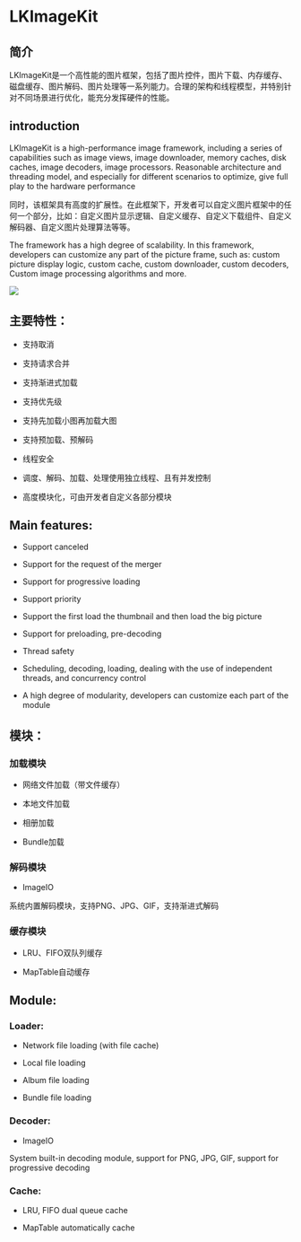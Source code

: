 # LKImageKit
## 简介
LKImageKit是一个高性能的图片框架，包括了图片控件，图片下载、内存缓存、磁盘缓存、图片解码、图片处理等一系列能力。合理的架构和线程模型，并特别针对不同场景进行优化，能充分发挥硬件的性能。

## introduction
LKImageKit is a high-performance image framework, including a series of capabilities such as image views, image downloader, memory caches, disk caches, image decoders, image processors. Reasonable architecture and threading model, and especially for different scenarios to optimize, give full play to the hardware performance

同时，该框架具有高度的扩展性。在此框架下，开发者可以自定义图片框架中的任何一个部分，比如：自定义图片显示逻辑、自定义缓存、自定义下载组件、自定义解码器、自定义图片处理算法等等。

The framework has a high degree of scalability. In this framework, developers can customize any part of the picture frame, such as: custom picture display logic, custom cache, custom downloader, custom decoders, Custom image processing algorithms and more.

![](https://github.com/Tencent/LKImageKit/blob/master/FastImageLoad.gif) 

## 主要特性：

-	支持取消

-	支持请求合并

-	支持渐进式加载

-	支持优先级

-	支持先加载小图再加载大图

-	支持预加载、预解码

-	线程安全

-	调度、解码、加载、处理使用独立线程、且有并发控制

-	高度模块化，可由开发者自定义各部分模块

## 	Main features:

-	Support canceled

-	Support for the request of the merger

-	Support for progressive loading

-	Support priority

-	Support the first load the thumbnail and then load the big picture

-	Support for preloading, pre-decoding

-	Thread safety

-	Scheduling, decoding, loading, dealing with the use of independent threads, and concurrency control

-	A high degree of modularity, developers can customize each part of the module

## 模块：

### 加载模块

-	网络文件加载（带文件缓存）

-	本地文件加载

-	相册加载

-	Bundle加载

### 解码模块

-	ImageIO

系统内置解码模块，支持PNG、JPG、GIF，支持渐进式解码

### 缓存模块

-	LRU、FIFO双队列缓存

-	MapTable自动缓存

## Module:

### Loader:

-	Network file loading (with file cache)

-	Local file loading

-	Album file loading

-	Bundle file loading

### Decoder:

-	ImageIO

  System built-in decoding module, support for PNG, JPG, GIF, support for progressive decoding

### Cache:

-	LRU, FIFO dual queue cache

-	MapTable automatically cache
